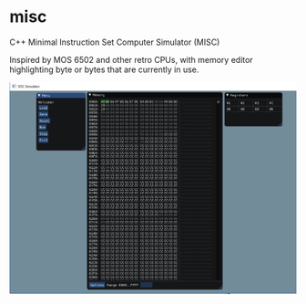 # misc
C++ Minimal Instruction Set Computer Simulator (MISC)

Inspired by MOS 6502 and other retro CPUs, with memory editor highlighting byte or bytes that are currently in use.

![GUI of the Simulator](https://github.com/msyrylak/misc/blob/master/miscGUI.PNG)
